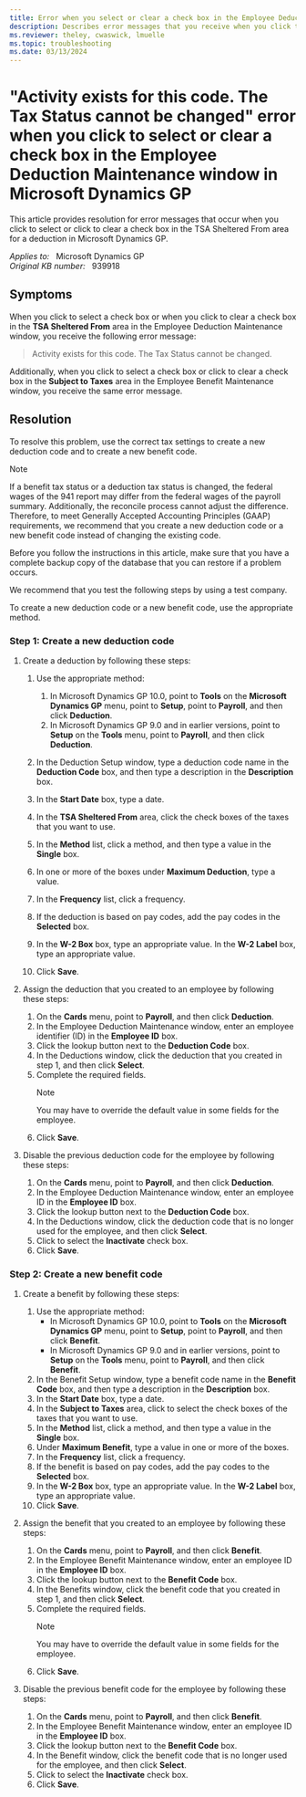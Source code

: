 ```yaml
---
title: Error when you select or clear a check box in the Employee Deduction Maintenance window in Microsoft Dynamics GP
description: Describes error messages that you receive when you click to select or click to clear a check box in the TSA Sheltered From area for a deduction in Microsoft Dynamics GP. A resolution is provided.
ms.reviewer: theley, cwaswick, lmuelle
ms.topic: troubleshooting
ms.date: 03/13/2024
---
```

# "Activity exists for this code. The Tax Status cannot be changed" error when you click to select or clear a check box in the Employee Deduction Maintenance window in Microsoft Dynamics GP

This article provides resolution for error messages that occur when you click to select or click to clear a check box in the TSA Sheltered From area for a deduction in Microsoft Dynamics GP.

_Applies to:_ &nbsp; Microsoft Dynamics GP  
_Original KB number:_ &nbsp; 939918

## Symptoms

When you click to select a check box or when you click to clear a check box in the **TSA Sheltered From** area in the Employee Deduction Maintenance window, you receive the following error message:

> Activity exists for this code. The Tax Status cannot be changed.

Additionally, when you click to select a check box or click to clear a check box in the **Subject to Taxes** area in the Employee Benefit Maintenance window, you receive the same error message.

## Resolution

To resolve this problem, use the correct tax settings to create a new deduction code and to create a new benefit code.

> [!NOTE]
> If a benefit tax status or a deduction tax status is changed, the federal wages of the 941 report may differ from the federal wages of the payroll summary. Additionally, the reconcile process cannot adjust the difference. Therefore, to meet Generally Accepted Accounting Principles (GAAP) requirements, we recommend that you create a new deduction code or a new benefit code instead of changing the existing code.
>
> Before you follow the instructions in this article, make sure that you have a complete backup copy of the database that you can restore if a problem occurs.
>
> We recommend that you test the following steps by using a test company.

To create a new deduction code or a new benefit code, use the appropriate method.

### Step 1: Create a new deduction code

1. Create a deduction by following these steps:
    1. Use the appropriate method:
        1. In Microsoft Dynamics GP 10.0, point to **Tools** on the **Microsoft Dynamics GP** menu, point to **Setup**, point to **Payroll**, and then click **Deduction**.
        1. In Microsoft Dynamics GP 9.0 and in earlier versions, point to **Setup** on the **Tools** menu, point to **Payroll**, and then click **Deduction**.
    1. In the Deduction Setup window, type a deduction code name in the **Deduction Code** box, and then type a description in the **Description** box.

    1. In the **Start Date** box, type a date.
    1. In the **TSA Sheltered From** area, click the check boxes of the taxes that you want to use.
    1. In the **Method** list, click a method, and then type a value in the **Single** box.
    1. In one or more of the boxes under **Maximum Deduction**, type a value.
    1. In the **Frequency** list, click a frequency.
    1. If the deduction is based on pay codes, add the pay codes in the **Selected** box.
    1. In the **W-2 Box** box, type an appropriate value. In the **W-2 Label** box, type an appropriate value.
    1. Click **Save**.
2. Assign the deduction that you created to an employee by following these steps:

    1. On the **Cards** menu, point to **Payroll**, and then click **Deduction**.
    1. In the Employee Deduction Maintenance window, enter an employee identifier (ID) in the **Employee ID** box.
    1. Click the lookup button next to the **Deduction Code** box.
    1. In the Deductions window, click the deduction that you created in step 1, and then click **Select**.
    1. Complete the required fields.
        > [!NOTE]
        > You may have to override the default value in some fields for the employee.
    1. Click **Save**.
3. Disable the previous deduction code for the employee by following these steps:

    1. On the **Cards** menu, point to **Payroll**, and then click **Deduction**.
    1. In the Employee Deduction Maintenance window, enter an employee ID in the **Employee ID** box.
    1. Click the lookup button next to the **Deduction Code** box.
    1. In the Deductions window, click the deduction code that is no longer used for the employee, and then click **Select**.
    1. Click to select the **Inactivate** check box.
    1. Click **Save**.

### Step 2: Create a new benefit code

1. Create a benefit by following these steps:
    1. Use the appropriate method:
        - In Microsoft Dynamics GP 10.0, point to **Tools** on the **Microsoft Dynamics GP** menu, point to **Setup**, point to **Payroll**, and then click **Benefit**.
        - In Microsoft Dynamics GP 9.0 and in earlier versions, point to **Setup** on the **Tools** menu, point to **Payroll**, and then click **Benefit**.
    1. In the Benefit Setup window, type a benefit code name in the **Benefit Code** box, and then type a description in the **Description** box.
    1. In the **Start Date** box, type a date.
    1. In the **Subject to Taxes** area, click to select the check boxes of the taxes that you want to use.
    1. In the **Method** list, click a method, and then type a value in the **Single** box.
    1. Under **Maximum Benefit**, type a value in one or more of the boxes.
    1. In the **Frequency** list, click a frequency.
    1. If the benefit is based on pay codes, add the pay codes to the **Selected** box.
    1. In the **W-2 Box** box, type an appropriate value. In the **W-2 Label** box, type an appropriate value.
    1. Click **Save**.
2. Assign the benefit that you created to an employee by following these steps:
    1. On the **Cards** menu, point to **Payroll**, and then click **Benefit**.
    1. In the Employee Benefit Maintenance window, enter an employee ID in the **Employee ID** box.
    1. Click the lookup button next to the **Benefit Code** box.
    1. In the Benefits window, click the benefit code that you created in step 1, and then click **Select**.
    1. Complete the required fields.
        > [!NOTE]
        > You may have to override the default value in some fields for the employee.
    1. Click **Save**.
3. Disable the previous benefit code for the employee by following these steps:

    1. On the **Cards** menu, point to **Payroll**, and then click **Benefit**.
    1. In the Employee Benefit Maintenance window, enter an employee ID in the **Employee ID** box.
    1. Click the lookup button next to the **Benefit Code** box.
    1. In the Benefit window, click the benefit code that is no longer used for the employee, and then click **Select**.
    1. Click to select the **Inactivate** check box.
    1. Click **Save**.
